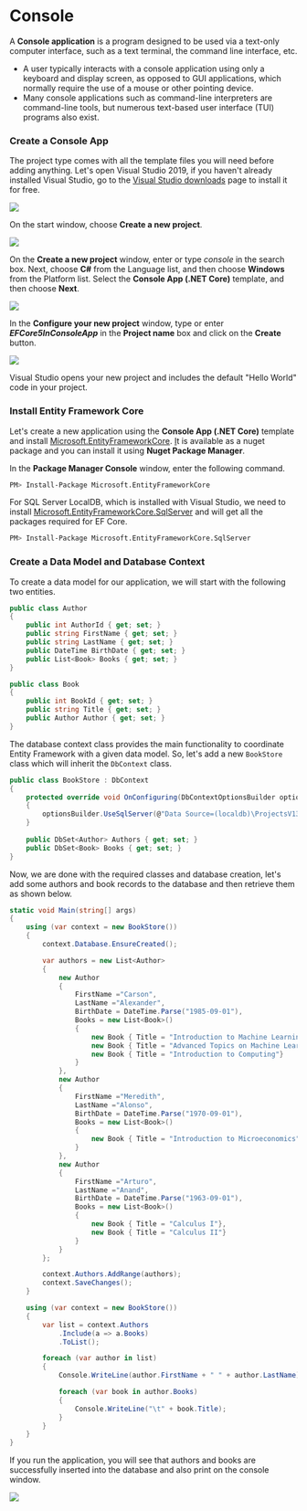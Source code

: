 # Console

A **Console application** is a program designed to be used via a text-only computer interface, such as a text terminal, the command line interface, etc.

* A user typically interacts with a console application using only a keyboard and display screen, as opposed to GUI applications, which normally require the use of a mouse or other pointing device.
* Many console applications such as command-line interpreters are command-line tools, but numerous text-based user interface \(TUI\) programs also exist.

### Create a Console App

The project type comes with all the template files you will need before adding anything. Let's open Visual Studio 2019,  if you haven't already installed Visual Studio, go to the [Visual Studio downloads](https://visualstudio.microsoft.com/downloads) page to install it for free.

![](../.gitbook/assets/image%20%289%29.png)

On the start window, choose **Create a new project**.

![](../.gitbook/assets/image%20%2812%29.png)

On the **Create a new project** window, enter or type _console_ in the search box. Next, choose **C\#** from the Language list, and then choose **Windows** from the Platform list. Select the **Console App \(.NET Core\)** template, and then choose **Next**.

![](../.gitbook/assets/image%20%288%29.png)

 In the **Configure your new project** window, type or enter _**EFCore5InConsoleApp**_ in the **Project name** box and click on the **Create** button. 

![](../.gitbook/assets/image%20%2810%29.png)

Visual Studio opens your new project and includes the default "Hello World" code in your project.

### Install Entity Framework Core

Let's create a new application using the **Console App \(.NET Core\)** template and install [Microsoft.EntityFrameworkCore](https://www.nuget.org/packages/Z.EntityFramework.Extensions.EFCore/). [I](https://www.nuget.org/packages/Z.EntityFramework.Extensions.EFCore/)t is available as a nuget package and you can install it using **Nuget Package Manager**.

In the **Package Manager Console** window, enter the following command.

```bash
PM> Install-Package Microsoft.EntityFrameworkCore
```

For SQL Server LocalDB, which is installed with Visual Studio, we need to install [Microsoft.EntityFrameworkCore.SqlServer](https://www.nuget.org/packages/Microsoft.EntityFrameworkCore.SqlServer) and will get all the packages required for EF Core.

```bash
PM> Install-Package Microsoft.EntityFrameworkCore.SqlServer
```

### Create a Data Model and Database Context

To create a data model for our application, we will start with the following two entities.

```csharp
public class Author
{
    public int AuthorId { get; set; }
    public string FirstName { get; set; }
    public string LastName { get; set; }
    public DateTime BirthDate { get; set; }
    public List<Book> Books { get; set; }
}

public class Book
{
    public int BookId { get; set; }
    public string Title { get; set; }
    public Author Author { get; set; }
}
```

The database context class provides the main functionality to coordinate Entity Framework with a given data model. So, let's add a new `BookStore` class which will inherit the `DbContext` class.

```csharp
public class BookStore : DbContext
{
    protected override void OnConfiguring(DbContextOptionsBuilder optionsBuilder)
    {
        optionsBuilder.UseSqlServer(@"Data Source=(localdb)\ProjectsV13;Initial Catalog=BookStoreDb;");
    }
        
    public DbSet<Author> Authors { get; set; }
    public DbSet<Book> Books { get; set; }
}
```

Now, we are done with the required classes and database creation, let's add some authors and book records to the database and then retrieve them as shown below.

```csharp
static void Main(string[] args)
{
    using (var context = new BookStore())
    {
        context.Database.EnsureCreated();

        var authors = new List<Author>
        {
            new Author
            {
                FirstName ="Carson",
                LastName ="Alexander",
                BirthDate = DateTime.Parse("1985-09-01"),
                Books = new List<Book>()
                {
                    new Book { Title = "Introduction to Machine Learning"},
                    new Book { Title = "Advanced Topics on Machine Learning"},
                    new Book { Title = "Introduction to Computing"}
                }
            },
            new Author
            {
                FirstName ="Meredith",
                LastName ="Alonso",
                BirthDate = DateTime.Parse("1970-09-01"),
                Books = new List<Book>()
                {
                    new Book { Title = "Introduction to Microeconomics"}
                }
            },
            new Author
            {
                FirstName ="Arturo",
                LastName ="Anand",
                BirthDate = DateTime.Parse("1963-09-01"),
                Books = new List<Book>()
                {
                    new Book { Title = "Calculus I"},
                    new Book { Title = "Calculus II"}
                }
            }
        };

        context.Authors.AddRange(authors);
        context.SaveChanges();
    }

    using (var context = new BookStore())
    {
        var list = context.Authors
            .Include(a => a.Books)
            .ToList();

        foreach (var author in list)
        {
            Console.WriteLine(author.FirstName + " " + author.LastName);

            foreach (var book in author.Books)
            {
                Console.WriteLine("\t" + book.Title);
            }
        }
    }
}

```

If you run the application, you will see that authors and books are successfully inserted into the database and also print on the console window.

![](../.gitbook/assets/image%20%2811%29.png)

